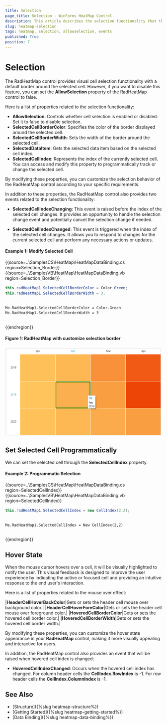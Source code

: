 ```yaml
---
title: Selection
page_title: Selection - WinForms HeatMap Control
description: This article describes the selection functionality that the RadHeatMap exposes.
slug: heatmap-selection
tags: heatmap, selection, allowselection, events
published: True
position: 7
---
```


# Selection

The RadHeatMap control provides visual cell selection functionality with a default border around the selected cell. However, if you want to disable this feature, you can set the __AllowSelection__ property of the RadHeatMap control to false.

Here is a list of properties related to the selection functionality:

* __AllowSelection__: Controls whether cell selection is enabled or disabled. Set it to false to disable selection.
* __SelectedCellBorderColor__: Specifies the color of the border displayed around the selected cell.
* __SelectedCellBorderWidth__: Sets the width of the border around the selected cell.
* __SelectedDataItem__: Gets the selected data item based on the selected cell index.
* __SelectedCellIndex__: Represents the index of the currently selected cell. You can access and modify this property to programmatically track or change the selected cell.

By modifying these properties, you can customize the selection behavior of the RadHeatMap control according to your specific requirements.

In addition to these properties, the RadHeatMap control also provides two events related to the selection functionality:

* __SelectedCellIndexChanging__: This event is raised before the index of the selected cell changes. It provides an opportunity to handle the selection change event and potentially cancel the selection change if needed.

* __SelectedCellIndexChanged__: This event is triggered when the index of the selected cell changes. It allows you to respond to changes for the current selected cell and perform any necessary actions or updates.

#### __Example 1: Modify Selected Cell__
{{source=..\SamplesCS\HeatMap\HeatMapDataBinding.cs region=Selection_Border}} 
{{source=..\SamplesVB\HeatMap\HeatMapDataBinding.vb region=Selection_Border}} 

````C#
this.radHeatMap1.SelectedCellBorderColor = Color.Green;
this.radHeatMap1.SelectedCellBorderWidth = 3;


````
````VB.NET

Me.RadHeatMap1.SelectedCellBorderColor = Color.Green
Me.RadHeatMap1.SelectedCellBorderWidth = 3


````

{{endregion}}


#### __Figure 1: RadHeatMap with customize selection border__
![WinForms RadHeatMap Selection](images/heatmap-selection01.png)

## Set Selected Cell Programmatically

We can set the selected cell through the __SelectedCellIndex__ property.

#### __Example 2: Programmatic Selection__
{{source=..\SamplesCS\HeatMap\HeatMapDataBinding.cs region=SelectedCellIndex}} 
{{source=..\SamplesVB\HeatMap\HeatMapDataBinding.vb region=SelectedCellIndex}} 

````C#
this.radHeatMap1.SelectedCellIndex = new CellIndex(2,2);


````
````VB.NET

Me.RadHeatMap1.SelectedCellIndex = New CellIndex(2,2)


````

{{endregion}}


## Hover State

When the mouse cursor hovers over a cell, it will be visually highlighted to notify the user. This visual feedback is designed to improve the user experience by indicating the active or focused cell and providing an intuitive response to the end user's interaction.

Here is a list of properties related to the mouse over effect:

|**HeaderCellHoverBackColor**|Gets or sets the header cell mouse over background color.| 
|**HeaderCellHoverForeColor**|Gets or sets the header cell mouse over foreground color.| 
|**HoveredCellBorderColor**|Gets or sets the hovered cell border color.| 
|**HoveredCellBorderWidth**|Gets or sets the hovered cell border width.| 

By modifying these properties, you can customize the hover state appearance in your __RadHeatMap__ control, making it more visually appealing and interactive for users.

In addition, the RadHeatMap control also provides an event that will be raised when hovered cell index is changed:

* __HoveredCellIndexChanged__: Occurs when the hovered cell index has changed. For column header cells the __CellIndex.RowIndex__ is -1. For row header cells the __CellIndex.ColumnIndex__ is -1.

## See Also

* [Structure]({%slug heatmap-structure%})
* [Getting Started]({%slug heatmap-getting-started%})
* [Data Binding]({%slug heatmap-data-binding%})

